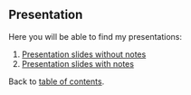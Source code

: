 ## Presentation
Here you will be able to find my presentations:
1. [Presentation slides without notes](Bellabeat-Analysis-Report.pdf)
2. [Presentation slides with notes](README.md)

Back to [table of contents](README.md#table-of-contents).
